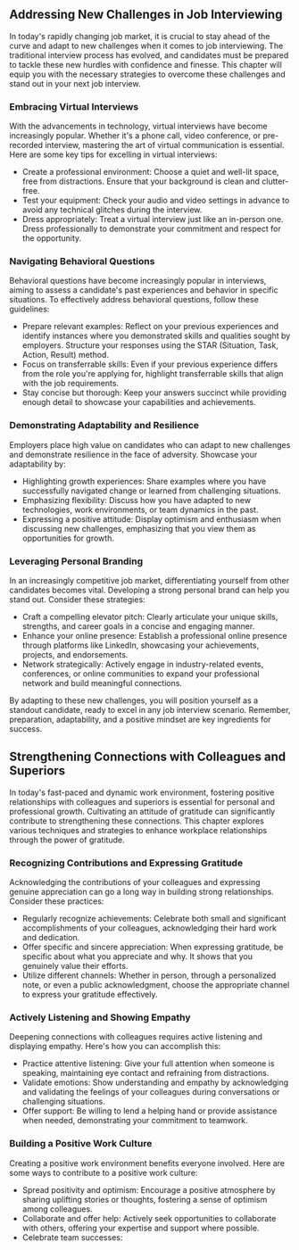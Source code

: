 Addressing New Challenges in Job Interviewing
------------------------------------------------------

In today's rapidly changing job market, it is crucial to stay ahead of the curve and adapt to new challenges when it comes to job interviewing. The traditional interview process has evolved, and candidates must be prepared to tackle these new hurdles with confidence and finesse. This chapter will equip you with the necessary strategies to overcome these challenges and stand out in your next job interview.

### Embracing Virtual Interviews

With the advancements in technology, virtual interviews have become increasingly popular. Whether it's a phone call, video conference, or pre-recorded interview, mastering the art of virtual communication is essential. Here are some key tips for excelling in virtual interviews:

* Create a professional environment: Choose a quiet and well-lit space, free from distractions. Ensure that your background is clean and clutter-free.
* Test your equipment: Check your audio and video settings in advance to avoid any technical glitches during the interview.
* Dress appropriately: Treat a virtual interview just like an in-person one. Dress professionally to demonstrate your commitment and respect for the opportunity.

### Navigating Behavioral Questions

Behavioral questions have become increasingly popular in interviews, aiming to assess a candidate's past experiences and behavior in specific situations. To effectively address behavioral questions, follow these guidelines:

* Prepare relevant examples: Reflect on your previous experiences and identify instances where you demonstrated skills and qualities sought by employers. Structure your responses using the STAR (Situation, Task, Action, Result) method.
* Focus on transferrable skills: Even if your previous experience differs from the role you're applying for, highlight transferrable skills that align with the job requirements.
* Stay concise but thorough: Keep your answers succinct while providing enough detail to showcase your capabilities and achievements.

### Demonstrating Adaptability and Resilience

Employers place high value on candidates who can adapt to new challenges and demonstrate resilience in the face of adversity. Showcase your adaptability by:

* Highlighting growth experiences: Share examples where you have successfully navigated change or learned from challenging situations.
* Emphasizing flexibility: Discuss how you have adapted to new technologies, work environments, or team dynamics in the past.
* Expressing a positive attitude: Display optimism and enthusiasm when discussing new challenges, emphasizing that you view them as opportunities for growth.

### Leveraging Personal Branding

In an increasingly competitive job market, differentiating yourself from other candidates becomes vital. Developing a strong personal brand can help you stand out. Consider these strategies:

* Craft a compelling elevator pitch: Clearly articulate your unique skills, strengths, and career goals in a concise and engaging manner.
* Enhance your online presence: Establish a professional online presence through platforms like LinkedIn, showcasing your achievements, projects, and endorsements.
* Network strategically: Actively engage in industry-related events, conferences, or online communities to expand your professional network and build meaningful connections.

By adapting to these new challenges, you will position yourself as a standout candidate, ready to excel in any job interview scenario. Remember, preparation, adaptability, and a positive mindset are key ingredients for success.

Strengthening Connections with Colleagues and Superiors
----------------------------------------------------------------

In today's fast-paced and dynamic work environment, fostering positive relationships with colleagues and superiors is essential for personal and professional growth. Cultivating an attitude of gratitude can significantly contribute to strengthening these connections. This chapter explores various techniques and strategies to enhance workplace relationships through the power of gratitude.

### Recognizing Contributions and Expressing Gratitude

Acknowledging the contributions of your colleagues and expressing genuine appreciation can go a long way in building strong relationships. Consider these practices:

* Regularly recognize achievements: Celebrate both small and significant accomplishments of your colleagues, acknowledging their hard work and dedication.
* Offer specific and sincere appreciation: When expressing gratitude, be specific about what you appreciate and why. It shows that you genuinely value their efforts.
* Utilize different channels: Whether in person, through a personalized note, or even a public acknowledgment, choose the appropriate channel to express your gratitude effectively.

### Actively Listening and Showing Empathy

Deepening connections with colleagues requires active listening and displaying empathy. Here's how you can accomplish this:

* Practice attentive listening: Give your full attention when someone is speaking, maintaining eye contact and refraining from distractions.
* Validate emotions: Show understanding and empathy by acknowledging and validating the feelings of your colleagues during conversations or challenging situations.
* Offer support: Be willing to lend a helping hand or provide assistance when needed, demonstrating your commitment to teamwork.

### Building a Positive Work Culture

Creating a positive work environment benefits everyone involved. Here are some ways to contribute to a positive work culture:

* Spread positivity and optimism: Encourage a positive atmosphere by sharing uplifting stories or thoughts, fostering a sense of optimism among colleagues.
* Collaborate and offer help: Actively seek opportunities to collaborate with others, offering your expertise and support where possible.
* Celebrate team successes:
